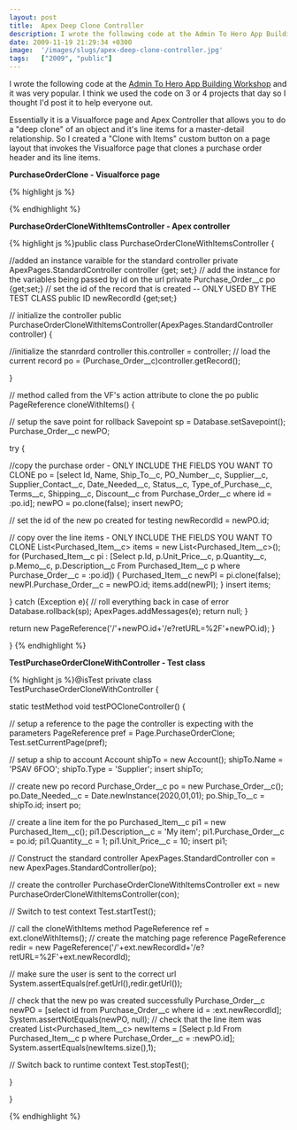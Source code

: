 ```yaml
---
layout: post
title:  Apex Deep Clone Controller
description: I wrote the following code at the Admin To Hero App Building Workshop and it was very popular. I think we used the code on 3 or 4 projects that day so I thought Id post it to help everyone out. Essentially it is a Visualforce page and Apex Controller that allows you to do a deep clone of an object and its line items for a master-detail relationship. So I created a Clone with Items custom button on a page layout that invokes the Visualforce page that clones a purchase order header and its line it
date: 2009-11-19 21:29:34 +0300
image:  '/images/slugs/apex-deep-clone-controller.jpg'
tags:   ["2009", "public"]
---
```

<p>I wrote the following code at the <a href="/2009/11/18/admin-to-hero-app-building-workshop/" target="_blank">Admin To Hero App Building Workshop</a> and it was very popular. I think we used the code on 3 or 4 projects that day so I thought I'd post it to help everyone out.</p>
<p>Essentially it is a Visualforce page and Apex Controller that allows you to do a "deep clone" of an object and it's line items for a master-detail relationship. So I created a "Clone with Items" custom button on a page layout that invokes the Visualforce page that clones a purchase order header and its line items.</p>
<p><strong>PurchaseOrderClone - Visualforce page</strong></p>
{% highlight js %}<apex:page standardController="Purchase_Order__c"
 extensions="PurchaseOrderCloneWithItemsController"
 action="{!cloneWithItems}">
 <apex:pageMessages />
</apex:page>

{% endhighlight %}
<p><strong>PurchaseOrderCloneWithItemsController - Apex controller</strong></p>
{% highlight js %}public class PurchaseOrderCloneWithItemsController {

  //added an instance varaible for the standard controller
  private ApexPages.StandardController controller {get; set;}
 // add the instance for the variables being passed by id on the url
  private Purchase_Order__c po {get;set;}
  // set the id of the record that is created -- ONLY USED BY THE TEST CLASS
  public ID newRecordId {get;set;}

  // initialize the controller
  public PurchaseOrderCloneWithItemsController(ApexPages.StandardController controller) {

  //initialize the stanrdard controller
  this.controller = controller;
  // load the current record
  po = (Purchase_Order__c)controller.getRecord();

  }

  // method called from the VF's action attribute to clone the po
  public PageReference cloneWithItems() {

   // setup the save point for rollback
   Savepoint sp = Database.setSavepoint();
   Purchase_Order__c newPO;

   try {

   //copy the purchase order - ONLY INCLUDE THE FIELDS YOU WANT TO CLONE
   po = [select Id, Name, Ship_To__c, PO_Number__c, Supplier__c, Supplier_Contact__c, Date_Needed__c, Status__c, Type_of_Purchase__c, Terms__c, Shipping__c, Discount__c from Purchase_Order__c where id = :po.id];
   newPO = po.clone(false);
   insert newPO;

   // set the id of the new po created for testing
    newRecordId = newPO.id;

   // copy over the line items - ONLY INCLUDE THE FIELDS YOU WANT TO CLONE
   List<Purchased_Item__c> items = new List<Purchased_Item__c>();
   for (Purchased_Item__c pi : [Select p.Id, p.Unit_Price__c, p.Quantity__c, p.Memo__c, p.Description__c From Purchased_Item__c p where Purchase_Order__c = :po.id]) {
   Purchased_Item__c newPI = pi.clone(false);
   newPI.Purchase_Order__c = newPO.id;
   items.add(newPI);
   }
   insert items;

   } catch (Exception e){
   // roll everything back in case of error
  Database.rollback(sp);
  ApexPages.addMessages(e);
  return null;
   }

  return new PageReference('/'+newPO.id+'/e?retURL=%2F'+newPO.id);
  }

}
{% endhighlight %}
<p><strong>TestPurchaseOrderCloneWithController - Test class</strong></p>
{% highlight js %}@isTest
private class TestPurchaseOrderCloneWithController {

  static testMethod void testPOCloneController() {

  // setup a reference to the page the controller is expecting with the parameters
  PageReference pref = Page.PurchaseOrderClone;
  Test.setCurrentPage(pref);

  // setup a ship to account
  Account shipTo = new Account();
  shipTo.Name = 'PSAV 6FOO';
  shipTo.Type = 'Supplier';
  insert shipTo;

  // create new po record
  Purchase_Order__c po = new Purchase_Order__c();
  po.Date_Needed__c = Date.newInstance(2020,01,01);
  po.Ship_To__c = shipTo.id;
  insert po;

  // create a line item for the po
  Purchased_Item__c pi1 = new Purchased_Item__c();
  pi1.Description__c = 'My item';
  pi1.Purchase_Order__c = po.id;
  pi1.Quantity__c = 1;
  pi1.Unit_Price__c = 10;
  insert pi1;

  // Construct the standard controller
  ApexPages.StandardController con = new ApexPages.StandardController(po);

  // create the controller
  PurchaseOrderCloneWithItemsController ext = new PurchaseOrderCloneWithItemsController(con);

  // Switch to test context
  Test.startTest();

  // call the cloneWithItems method
  PageReference ref = ext.cloneWithItems();
  // create the matching page reference
  PageReference redir = new PageReference('/'+ext.newRecordId+'/e?retURL=%2F'+ext.newRecordId);

  // make sure the user is sent to the correct url
  System.assertEquals(ref.getUrl(),redir.getUrl());

  // check that the new po was created successfully
  Purchase_Order__c newPO = [select id from Purchase_Order__c where id = :ext.newRecordId];
  System.assertNotEquals(newPO, null);
  // check that the line item was created
  List<Purchased_Item__c> newItems = [Select p.Id From Purchased_Item__c p where Purchase_Order__c = :newPO.id];
  System.assertEquals(newItems.size(),1);

  // Switch back to runtime context
  Test.stopTest();

  }

}

{% endhighlight %}

